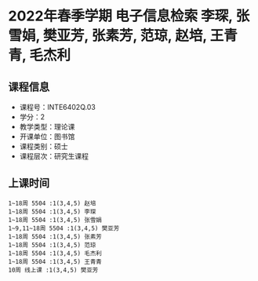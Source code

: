 # 2022年春季学期 电子信息检索 李琛, 张雪娟, 樊亚芳, 张素芳, 范琼, 赵培, 王青青, 毛杰利






## 课程信息

- 课程号：INTE6402Q.03
- 学分：2
- 教学类型：理论课
- 开课单位：图书馆
- 课程类别：硕士
- 课程层次：研究生课程

## 上课时间

```
1~18周 5504 :1(3,4,5) 赵培
1~18周 5504 :1(3,4,5) 李琛
1~18周 5504 :1(3,4,5) 张雪娟
1~9,11~18周 5504 :1(3,4,5) 樊亚芳
1~18周 5504 :1(3,4,5) 张素芳
1~18周 5504 :1(3,4,5) 范琼
1~18周 5504 :1(3,4,5) 毛杰利
1~18周 5504 :1(3,4,5) 王青青
10周 线上课 :1(3,4,5) 樊亚芳
```

